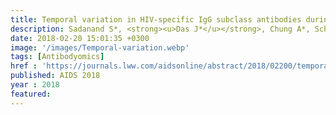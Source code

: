 ```yaml
---
title: Temporal variation in HIV-specific IgG subclass antibodies during acute infection differentiates spontaneous 4 controllers from chronic progressors
description: Sadanand S*, <strong><u>Das J*</u></strong>, Chung A*, Schoen M, Lane S, Suscovich T, Streeck H, Smith D, Little S, Lauffenburger D, Richman D, Alter G
date: 2018-02-20 15:01:35 +0300
image: '/images/Temporal-variation.webp'
tags: [Antibodyomics]
href : 'https://journals.lww.com/aidsonline/abstract/2018/02200/temporal_variation_in_hiv_specific_igg_subclass.4.aspx'
published: AIDS 2018 
year : 2018
featured:
---
```

